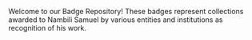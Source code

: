  Welcome to our Badge Repository! These badges represent collections awarded to Nambili Samuel by various entities and institutions as recognition of his work. 

